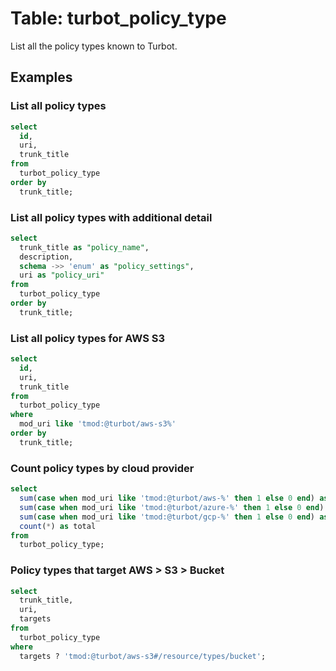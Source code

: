 # Table: turbot_policy_type

List all the policy types known to Turbot.

## Examples

### List all policy types

```sql
select
  id,
  uri,
  trunk_title
from
  turbot_policy_type
order by
  trunk_title;
```

### List all policy types with additional detail

```sql
select
  trunk_title as "policy_name",
  description,
  schema ->> 'enum' as "policy_settings",
  uri as "policy_uri"
from
  turbot_policy_type
order by
  trunk_title;
```

### List all policy types for AWS S3

```sql
select
  id,
  uri,
  trunk_title
from
  turbot_policy_type
where
  mod_uri like 'tmod:@turbot/aws-s3%'
order by
  trunk_title;
```

### Count policy types by cloud provider

```sql
select
  sum(case when mod_uri like 'tmod:@turbot/aws-%' then 1 else 0 end) as aws,
  sum(case when mod_uri like 'tmod:@turbot/azure-%' then 1 else 0 end) as azure,
  sum(case when mod_uri like 'tmod:@turbot/gcp-%' then 1 else 0 end) as gcp,
  count(*) as total
from
  turbot_policy_type;
```

### Policy types that target AWS > S3 > Bucket

```sql
select
  trunk_title,
  uri,
  targets
from
  turbot_policy_type
where
  targets ? 'tmod:@turbot/aws-s3#/resource/types/bucket';
```
